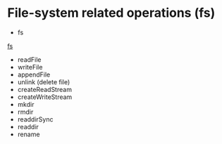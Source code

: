 # File-system related operations (fs)

* fs

[fs](https://nodejs.org/docs/latest/api/fs.html)

* readFile
* writeFile
* appendFile
* unlink (delete file)
* createReadStream
* createWriteStream
* mkdir
* rmdir
* readdirSync
* readdir
* rename





